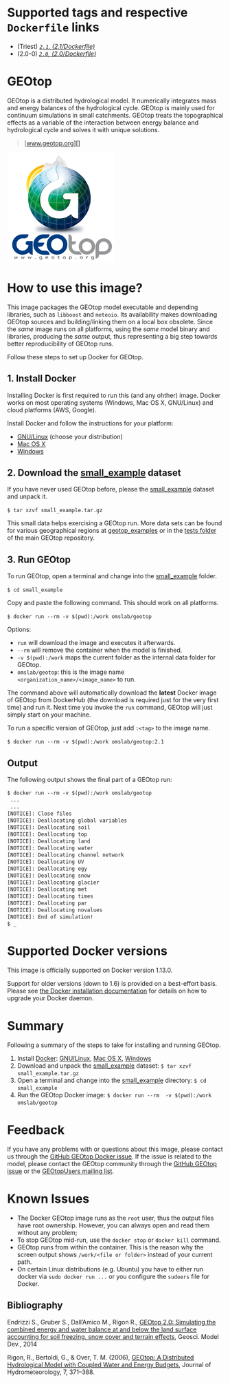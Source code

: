 # Supported tags and respective ```Dockerfile``` links
* (Triest) *[```2.1```, (2.1/Dockerfile)][]*
* (2.0-0) *[```2.0```, (2.0/Dockerfile)][]*

# GEOtop

GEOtop is a distributed hydrological model. It numerically integrates mass and energy balances of the hydrological cycle. GEOtop is mainly used for continuum simulations in small catchments. GEOtop treats the topographical effects as a variable of the interaction between energy balance and hydrological cycle and solves it with unique solutions.

> [www.geotop.org][]

![GEOtop logo](https://raw.githubusercontent.com/GrowWorkingHard/logos/master/geotop/GEOtop_200x250.jpg) 

# How to use this image?

This image packages the GEOtop model executable and depending libraries, such as ```libboost``` and ```meteoio```. Its availability makes downloading GEOtop sources and building/linking them on a local box obsolete. Since the *same* image runs on all platforms, using the *same* model binary and libraries, producing the *same* output, thus representing a big step towards better reproducibility of GEOtop runs.

Follow these steps to set up Docker for GEOtop. 

## 1. Install Docker

Installing Docker is first required to run this (and any ohther) image. Docker works on most operating systems (Windows, Mac OS X, GNU/Linux) and cloud platforms (AWS, Google).


Install Docker and follow the instructions for your platform:

* [GNU/Linux][] (choose your distribution)
* [Mac OS X][]
* [Windows][] 


## 2. Download the [small_example][] dataset

If you have never used GEOtop before, please the [small_example][] dataset and unpack it. 

```$ tar xzvf small_example.tar.gz```

This small data helps exercising a GEOtop run. More data sets can be found for various geographical regions at [geotop_examples][] or in the [tests folder][] of the main GEOtop repository.


## 3. Run GEOtop

To run GEOtop, open a terminal and change into the [small_example][] folder.


```$ cd small_example```

Copy and paste the following command. This should work on all platforms. 

```$ docker run --rm -v $(pwd):/work omslab/geotop```

Options:

* ```run``` will download the image and executes it afterwards.
* ```--rm``` will remove the container when the model is finished.
* ```-v $(pwd):/work``` maps the current folder as the internal data folder 
  for GEOtop.
* ```omslab/geotop```: this is the image name ```<organization_name>/<image_name>```
  to run.

The command above will automatically download the **latest** Docker image of GEOtop from DockerHub (the download is required just for the very first time) and run it. Next time you invoke the ```run``` command, GEOtop will just simply start on your machine.


To run a specific version of GEOtop, just add ```:<tag>``` to the image name.

```$ docker run --rm -v $(pwd):/work omslab/geotop:2.1```


## Output

The following output shows the final part of a GEOtop run:


```
$ docker run --rm -v $(pwd):/work omslab/geotop
 ...
 ... 
[NOTICE]: Close files
[NOTICE]: Deallocating global variables
[NOTICE]: Deallocating soil
[NOTICE]: Deallocating top
[NOTICE]: Deallocating land
[NOTICE]: Deallocating water
[NOTICE]: Deallocating channel network
[NOTICE]: Deallocating UV
[NOTICE]: Deallocating egy
[NOTICE]: Deallocating snow
[NOTICE]: Deallocating glacier
[NOTICE]: Deallocating met
[NOTICE]: Deallocating times
[NOTICE]: Deallocating par
[NOTICE]: Deallocating novalues
[NOTICE]: End of simulation!
$ _
```

# Supported Docker versions

This image is officially supported on Docker version 1.13.0.

Support for older versions (down to 1.6) is provided on a best-effort basis. Please see [the Docker installation documentation][] for details on how to upgrade your Docker daemon.


# Summary

Following a summary of the steps to take for installing and running GEOtop.

1. Install [Docker][]:
   [GNU/Linux][], [Mac OS X][], [Windows][] 
2. Download and unpack the [small_example][] dataset:
   ```$ tar xzvf small_example.tar.gz```
3. Open a terminal and change into the [small_example][] directory:
   ```$ cd small_example```
4. Run the GEOtop Docker image:
   ```$ docker run --rm  -v $(pwd):/work omslab/geotop```


# Feedback

If you have any problems with or questions about this image, please contact us through the [GitHub GEOtop Docker issue][]. If the issue is related to the model, please contact the GEOtop community through the [GitHub GEOtop issue][] or the [GEOtopUsers mailing list][].

# Known Issues

* The Docker GEOtop image runs as the ```root``` user, thus the output files have root ownership. However, you can always open and read them without any problem;
* To stop GEOtop mid-run, use the ```docker stop``` or ```docker kill``` command.
* GEOtop runs from within the container. This is the reason why the screen output shows ```/work/<file or folder>``` instead of your current path.
* On certain Linux distributions (e.g. Ubuntu) you have to either run docker via ```sudo docker run ...``` or you configure the ```sudoers``` file for Docker. 

## Bibliography

Endrizzi S., Gruber S., Dall’Amico M., Rigon R., [GEOtop 2.0: Simulating the combined energy and water balance at and below the land surface accounting for soil freezing, snow cover and terrain effects][], Geosci. Model Dev., 2014

Rigon, R., Bertoldi, G., & Over, T. M. (2006), [GEOtop: A Distributed Hydrological Model with Coupled Water and Energy Budgets][], Journal of Hydrometeorology, 7, 371–388.

[```2.1```, (2.1/Dockerfile)]: https://github.com/geotopmodel/docker/blob/master/2.1/Dockerfile
[```2.0```, (2.0/Dockerfile)]: https://github.com/geotopmodel/docker/blob/master/2.0/Dockerfile
[www.geotop.org]: http://geotopmodel.github.io/geotop/
[GNU/Linux]: https://docs.docker.com/engine/installation/
[Mac OS X]: https://docs.docker.com/docker-for-mac/
[Windows]: https://docs.docker.com/docker-for-windows/
[small_example]: https://github.com/geotopmodel/docker/blob/master/small_example.tar.gz?raw=true
[geotop_examples]: https://github.com/geotopmodel/geotop_examples
[tests folder]: https://github.com/geotopmodel/geotop/tree/master/tests
[Docker]: https://www.docker.com/
[the Docker installation documentation]: https://docs.docker.com/engine/installation/
[GitHub GEOtop Docker issue]: https://github.com/geotopmodel/docker/issues
[GitHub GEOtop issue]: https://github.com/geotopmodel/geotop/issues
[GEOtopUsers mailing list]: https://groups.google.com/forum/#!forum/geotopusers
[GEOtop 2.0: Simulating the combined energy and water balance at and below the land surface accounting for soil freezing, snow cover and terrain effects]: http://www.geosci-model-dev.net/7/2831/2014/gmd-7-2831-2014.html
[GEOtop: A Distributed Hydrological Model with Coupled Water and Energy Budgets]: https://dl.dropboxusercontent.com/u/4762277/000-me/J24-GEOtop.pdf
